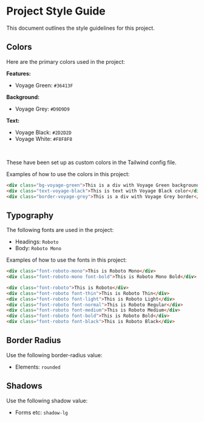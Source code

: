 # Project Style Guide

This document outlines the style guidelines for this project.

## Colors

Here are the primary colors used in the project:

**Features:**
- Voyage Green: `#36413F`

**Background:**
- Voyage Grey: `#D9D9D9`

**Text:**
- Voyage Black: `#2D2D2D`
- Voyage White: `#F8F8F8`

<br>

These have been set up as custom colors in the Tailwind config file.

Examples of how to use the colors in this project:

```html
<div class="bg-voyage-green">This is a div with Voyage Green background</div>
<div class="text-voyage-black">This is text with Voyage Black color</div>
<div class="border-voyage-grey">This is a div with Voyage Grey border</div>
``````

## Typography

The following fonts are used in the project:

- Headings: `Roboto`
- Body: `Roboto Mono`

Examples of how to use the fonts in this project:

```html
<div class="font-roboto-mono">This is Roboto Mono</div>
<div class="font-roboto-mono font-bold">This is Roboto Mono Bold</div>

<div class="font-roboto">This is Roboto</div>
<div class="font-roboto font-thin">This is Roboto Thin</div>
<div class="font-roboto font-light">This is Roboto Light</div>
<div class="font-roboto font-normal">This is Roboto Regular</div>
<div class="font-roboto font-medium">This is Roboto Medium</div>
<div class="font-roboto font-bold">This is Roboto Bold</div>
<div class="font-roboto font-black">This is Roboto Black</div>
```


## Border Radius

Use the following border-radius value:

- Elements: `rounded`


## Shadows

Use the following shadow value:

- Forms etc: `shadow-lg`




